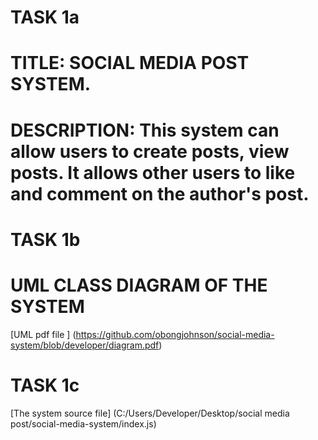 # **TASK 1a**
# **TITLE:** SOCIAL MEDIA POST SYSTEM.


# **DESCRIPTION:** This system can allow users to create posts, view posts. It allows other users to like and comment on the author's post. 




# **TASK 1b**
# **UML CLASS DIAGRAM OF THE SYSTEM**

[UML pdf file ] (https://github.com/obongjohnson/social-media-system/blob/developer/diagram.pdf)




# **TASK 1c**
[The system source file] (C:/Users/Developer/Desktop/social media post/social-media-system/index.js)